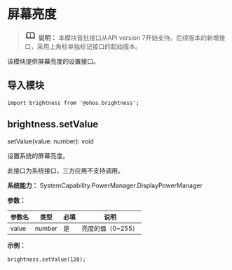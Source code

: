 # 屏幕亮度

> ![icon-note.gif](public_sys-resources/icon-note.gif) **说明：**
> 本模块首批接口从API version 7开始支持。后续版本的新增接口，采用上角标单独标记接口的起始版本。

该模块提供屏幕亮度的设置接口。


## 导入模块

```
import brightness from '@ohos.brightness';
```

## brightness.setValue

setValue(value: number): void

设置系统的屏幕亮度。

此接口为系统接口，三方应用不支持调用。

**系统能力：** SystemCapability.PowerManager.DisplayPowerManager

**参数：**

| 参数名   | 类型     | 必填   | 说明          |
| ----- | ------ | ---- | ----------- |
| value | number | 是    | 亮度的值（0~255） |

**示例：**

```
brightness.setValue(128);
```
